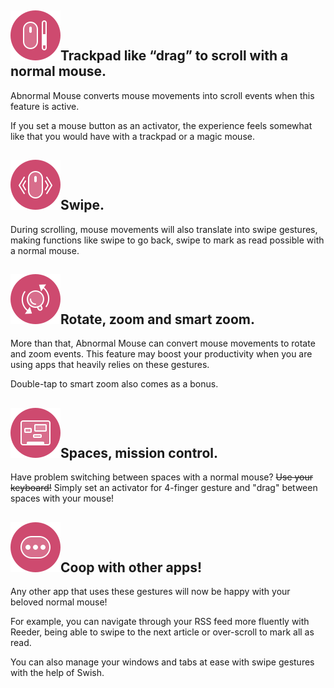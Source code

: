 ## <img class="title-icon" src="/image/title-icon-scroll.svg"/>Trackpad like “drag” to scroll with a normal mouse.

Abnormal Mouse converts mouse movements into scroll events when this feature is active.

If you set a mouse button as an activator, the experience feels somewhat like that you would have with a trackpad or a magic mouse.

## <img class="title-icon" src="/image/title-icon-swipe.svg"/>Swipe.

During scrolling, mouse movements will also translate into swipe gestures, making functions like swipe to go back, swipe to mark as read possible with a normal mouse.

## <img class="title-icon" src="/image/title-icon-zoom.svg"/>Rotate, zoom and smart zoom.

More than that, Abnormal Mouse can convert mouse movements to rotate and zoom events. This feature may boost your productivity when you are using apps that heavily relies on these gestures. 

Double-tap to smart zoom also comes as a bonus.

## <img class="title-icon" src="/image/title-icon-dock-swipe.svg"/>Spaces, mission control.

Have problem switching between spaces with a normal mouse? <del>Use your keyboard!</del>  Simply set an activator for 4-finger gesture and "drag" between spaces with your mouse!

## <img class="title-icon" src="/image/title-icon-more.svg"/>Coop with other apps!

Any other app that uses these gestures will now be happy with your beloved normal mouse! 

For example, you can navigate through your RSS feed more fluently with Reeder, being able to swipe to the next article or over-scroll to mark all as read.

You can also manage your windows and tabs at ease with swipe gestures with the help of Swish.

